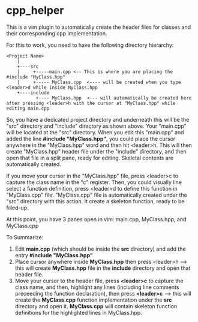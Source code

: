 # cpp_helper
This is a vim plugin to automatically create the header files for classes and their corresponding cpp implementation.

For this to work, you need to have the following directory hierarchy:
```
<Project Name>
    |
    +----src
    |     +-----main.cpp <-- This is where you are placing the #include "MyClass.hpp"
    |     +----- MyClass.cpp  <---- will be created when you type <leader>d while inside MyClass.hpp
    +----include
           +---- MyClass.hpp  <--- will automatically be created here after pressing <leader>h with the cursor at "MyClass.hpp" while editing main.cpp
```
So, you have a dedicated project directory and underneath this will be the "src" directory and "include" directory as shown above. Your
"main.cpp" will be located at the "src" directory. When you edit this "main.cpp" and added the line **#include "MyClass.hpp"**, you could
place the cursor anywhere in the "MyClass.hpp" word and then hit \<leader\>h. This will then create "MyClass.hpp" header file under the "include"
directory, and then open that file in a split pane, ready for editing. Skeletal contents are automatically created.
    
If you move your cursor in the "MyClass.hpp" file, press \<leader\>c to capture the class name in the "c" register. Then, you could visually 
line select a function definition, press \<leader\>d to define this function in "MyClass.cpp" file. "MyClass.cpp" file is automatically created
under the "src" directory with this action. It create a skeleton function, ready to be filled-up.
  
  At this point, you have 3 panes open in vim: main.cpp, MyClass.hpp, and MyClass.cpp

To Summarize:
1.  Edit **main.cpp** (which should be inside the **src** directory) and add the entry **#include "MyClass.hpp"**
2.  Place cursor anywhere inside **MyClass.hpp** then press \<leader\>h --> this will create **MyClass.hpp** file in the **include** directory and open that header file.
3.  Move your cursor to the header file, press **\<leader\>c** to capture the class name, and then, highlight any lines (including line comments preceeding the function declaration), then press **\<leader\>c** --> this will create the **MyClass.cpp** function implementation under the **src** directory and open it. **MyClass.cpp** will contain skeleton function definitions for the highlighted lines in MyClass.hpp.
